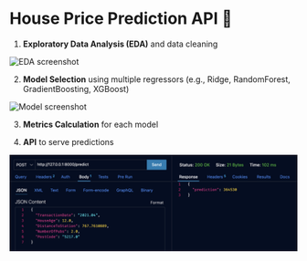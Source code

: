# House Price Prediction API 🚀

1. **Exploratory Data Analysis (EDA)** and data cleaning

![EDA screenshot](images/eda.png "EDA Overview")

2. **Model Selection** using multiple regressors (e.g., Ridge, RandomForest, GradientBoosting, XGBoost)

![Model screenshot](images/pipeline.png "Modeling Overview")

3. **Metrics Calculation** for each model

4. **API** to serve predictions

![API screenshot](img/api.png "API Serving")
